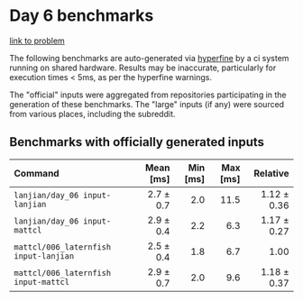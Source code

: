 # Day 6 benchmarks

[link to problem](http://adventofcode.com/2021/day/6)

The following benchmarks are auto-generated via [hyperfine](https://github.com/sharkdp/hyperfine) by a ci system running on shared hardware. Results may be inaccurate, particularly for execution times < 5ms, as per the hyperfine warnings.

The "official" inputs were aggregated from repositories participating in the generation of these benchmarks. The "large" inputs (if any) were sourced from various places, including the subreddit.

## Benchmarks with officially generated inputs
| Command | Mean [ms] | Min [ms] | Max [ms] | Relative |
|:---|---:|---:|---:|---:|
| `lanjian/day_06 input-lanjian` | 2.7 ± 0.7 | 2.0 | 11.5 | 1.12 ± 0.36 |
| `lanjian/day_06 input-mattcl` | 2.9 ± 0.4 | 2.2 | 6.3 | 1.17 ± 0.27 |
| `mattcl/006_laternfish input-lanjian` | 2.5 ± 0.4 | 1.8 | 6.7 | 1.00 |
| `mattcl/006_laternfish input-mattcl` | 2.9 ± 0.7 | 2.0 | 9.6 | 1.18 ± 0.37 |
